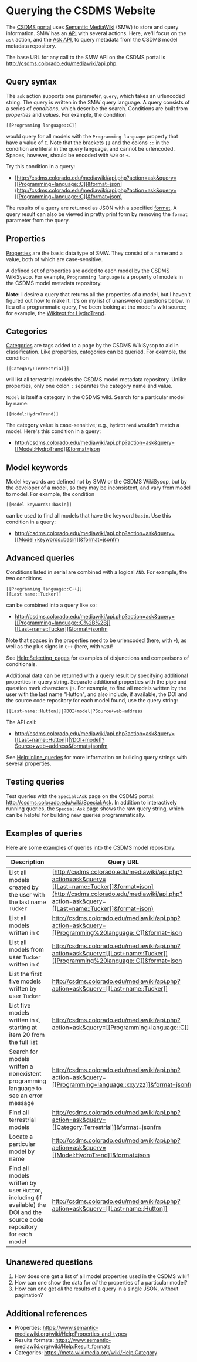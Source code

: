 # Querying the CSDMS Website

The [CSDMS portal](http://csdms.colorado.edu/wiki/Main_Page) uses
[Semantic MediaWiki](https://www.semantic-mediawiki.org/wiki/Semantic_MediaWiki) (SMW)
to store and query information.
SMW has an [API](https://www.semantic-mediawiki.org/w/api.php) with several actions.
Here, we'll focus on the `ask` action,
and the [Ask API](https://www.semantic-mediawiki.org/wiki/Ask_API),
to query metadata from the CSDMS model metadata repository.

The base URL for any call to the SMW API on the CSDMS portal is
http://csdms.colorado.edu/mediawiki/api.php.


## Query syntax

The `ask` action supports one parameter, `query`,
which takes an urlencoded string.
The query is written in the SMW query language.
A query consists of a series of *conditions*,
which describe the search.
Conditions are built from *properties* and *values*.
For example, the condition
```
[[Programming language::C]]
```
would query for all models with the `Programming language` property
that have a value of `C`.
Note that the brackets `[]` and the colons `::` in the condition
are literal in the query language,
and cannot be urlencoded.
Spaces, however, should be encoded with `%20` or `+`.

Try this condition in a query:
* [http://csdms.colorado.edu/mediawiki/api.php?action=ask&query=[[Programming+language::C]]&format=json](http://csdms.colorado.edu/mediawiki/api.php?action=ask&query=[[Programming+language::C]]&format=json)

The results of a query are returned as JSON
with a specified
[format](https://www.semantic-mediawiki.org/wiki/Serialization_%28JSON%29).
A query result can also be viewed in pretty print form 
by removing the `format` parameter from the query.


## Properties

[Properties](https://www.semantic-mediawiki.org/wiki/Help:Properties_and_types)
are the basic data type of SMW.
They consist of a name and a value,
both of which are case-sensitive.

A defined set of properties are added to each model
by the CSDMS WikiSysop.
For example,
`Programming language` is a property of models
in the CSDMS model metadata repository.

**Note:**
I desire a query that returns all the properties of a model,
but I haven't figured out how to make it.
It's on my list of unanswered questions below.
In lieu of a programmatic query,
I've been looking at the model's wiki source;
for example, the
[Wikitext for HydroTrend](http://csdms.colorado.edu/mediawiki/index.php?title=Model:HydroTrend&action=edit).


## Categories

[Categories](https://www.semantic-mediawiki.org/wiki/Help:Editing) 
are tags added to a page
by the CSDMS WikiSysop
to aid in classification.
Like properties,
categories can be queried.
For example,
the condition
```
[[Category:Terrestrial]]
```
will list all terrestrial models the CSDMS model metadata repository.
Unlike properties,
only one colon `:` separates the category name and value.

`Model` is itself a category in the CSDMS wiki.
Search for a particular model by name:
```
[[Model:HydroTrend]]
```
The category value is case-sensitive;
e.g., `hydrotrend` wouldn't match a model.
Here's this condition in a query:

* http://csdms.colorado.edu/mediawiki/api.php?action=ask&query=[[Model:HydroTrend]]&format=json


## Model keywords

Model keywords are defined not by SMW or the CSDMS WikiSysop,
but by the developer of a model,
so they may be inconsistent,
and vary from model to model.
For example, the condition
```
[[Model keywords::basin]]
```
can be used to find all models that have the keyword `basin`.
Use this condition in a query:

* http://csdms.colorado.edu/mediawiki/api.php?action=ask&query=[[Model+keywords::basin]]&format=jsonfm


## Advanced queries

Conditions listed in serial are combined with a logical `AND`.
For example,
the two conditions
```
[[Programming language::C++]]
[[Last name::Tucker]]
```
can be combined into a query like so:

* http://csdms.colorado.edu/mediawiki/api.php?action=ask&query=[[Programming+language::C%2B%2B]][[Last+name::Tucker]]&format=jsonfm

Note that spaces in the properties need to be urlencoded
(here, with `+`),
as well as the plus signs in `C++`
(here, with `%2B`)!

See [Help:Selecting_pages](https://www.semantic-mediawiki.org/wiki/Help:Selecting_pages)
for examples of disjunctions and comparisons of conditionals.

Additional data can be returned with a query result
by specifying additional properties in query string.
Separate additional properties with the pipe and question mark characters `|?`.
For example,
to find all models written by the user with the last name "Hutton",
and also include, if available,
the DOI and the source code repository for each model found,
use the query string:
```
[[Last+name::Hutton]]|?DOI+model|?Source+web+address
```
The API call:

* http://csdms.colorado.edu/mediawiki/api.php?action=ask&query=[[Last+name::Hutton]]|?DOI+model|?Source+web+address&format=jsonfm

See [Help:Inline_queries](https://www.semantic-mediawiki.org/wiki/Help:Inline_queries)
for more information on building query strings with several properties.


## Testing queries

Test queries with the `Special:Ask` page on the CSDMS portal:
http://csdms.colorado.edu/wiki/Special:Ask.
In addition to interactively running queries,
the `Special:Ask` page shows the raw query string,
which can be helpful for building new queries programmatically.


## Examples of queries

Here are some examples of queries into the CSDMS model repository.

| Description | Query URL |
|-------------|-----------|
| List all models created by the user with the last name `Tucker` | [http://csdms.colorado.edu/mediawiki/api.php?action=ask&query=[[Last+name::Tucker]]&format=json](http://csdms.colorado.edu/mediawiki/api.php?action=ask&query=[[Last+name::Tucker]]&format=json) |
| List all models written in `C` | http://csdms.colorado.edu/mediawiki/api.php?action=ask&query=[[Programming%20language::C]]&format=json |
| List all models from user `Tucker` written in `C` | http://csdms.colorado.edu/mediawiki/api.php?action=ask&query=[[Last+name::Tucker]][[Programming%20language::C]]&format=json |
| List the first five models written by user `Tucker` | http://csdms.colorado.edu/mediawiki/api.php?action=ask&query=[[Last+name::Tucker]]|limit=5&format=json |
| List five models written in `C`, starting at item 20 from the full list | http://csdms.colorado.edu/mediawiki/api.php?action=ask&query=[[Programming+language::C]]|limit=5|offset=20 |
| Search for models written a nonexistent programming language to see an error message | http://csdms.colorado.edu/mediawiki/api.php?action=ask&query=[[Programming+language::xxyyzz]]&format=jsonfm |
| Find all terrestrial models | http://csdms.colorado.edu/mediawiki/api.php?action=ask&query=[[Category:Terrestrial]]&format=jsonfm |
| Locate a particular model by name | http://csdms.colorado.edu/mediawiki/api.php?action=ask&query=[[Model:HydroTrend]]&format=json |
| Find all models written by user `Hutton`, including (if available) the DOI and the source code repository for each model | http://csdms.colorado.edu/mediawiki/api.php?action=ask&query=[[Last+name::Hutton]]|?DOI+model|?Source+web+address&format=jsonfm |


## Unanswered questions

1. How does one get a list of all model properties used in the CSDMS
   wiki?
1. How can one show the data for *all* the properties of a particular
   model?
1. How can one get *all* the results of a query in a single JSON,
   without pagination?


## Additional references

* Properties: https://www.semantic-mediawiki.org/wiki/Help:Properties_and_types
* Results formats: https://www.semantic-mediawiki.org/wiki/Help:Result_formats
* Categories: https://meta.wikimedia.org/wiki/Help:Category
